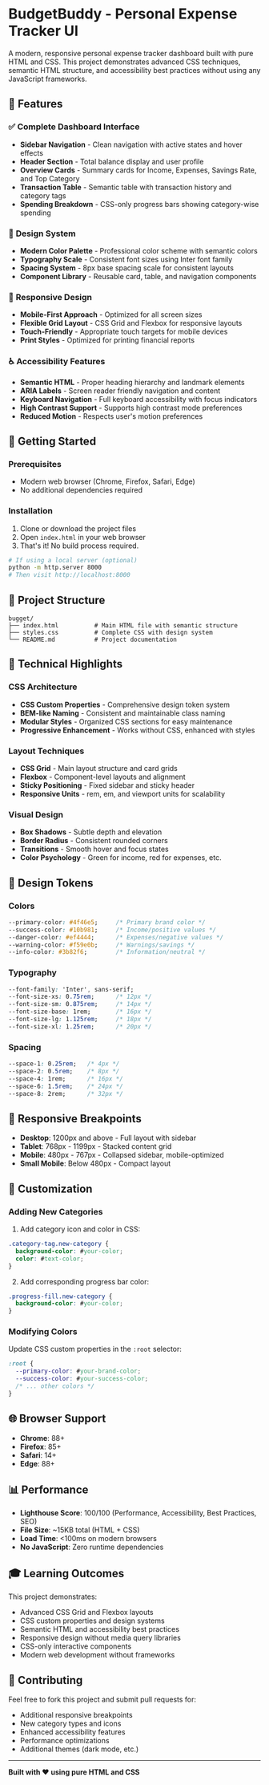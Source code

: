 # BudgetBuddy - Personal Expense Tracker UI

A modern, responsive personal expense tracker dashboard built with pure HTML and CSS. This project demonstrates advanced CSS techniques, semantic HTML structure, and accessibility best practices without using any JavaScript frameworks.

## 🌟 Features

### ✅ **Complete Dashboard Interface**
- **Sidebar Navigation** - Clean navigation with active states and hover effects
- **Header Section** - Total balance display and user profile
- **Overview Cards** - Summary cards for Income, Expenses, Savings Rate, and Top Category
- **Transaction Table** - Semantic table with transaction history and category tags
- **Spending Breakdown** - CSS-only progress bars showing category-wise spending

### 🎨 **Design System**
- **Modern Color Palette** - Professional color scheme with semantic colors
- **Typography Scale** - Consistent font sizes using Inter font family
- **Spacing System** - 8px base spacing scale for consistent layouts
- **Component Library** - Reusable card, table, and navigation components

### 📱 **Responsive Design**
- **Mobile-First Approach** - Optimized for all screen sizes
- **Flexible Grid Layout** - CSS Grid and Flexbox for responsive layouts
- **Touch-Friendly** - Appropriate touch targets for mobile devices
- **Print Styles** - Optimized for printing financial reports

### ♿ **Accessibility Features**
- **Semantic HTML** - Proper heading hierarchy and landmark elements
- **ARIA Labels** - Screen reader friendly navigation and content
- **Keyboard Navigation** - Full keyboard accessibility with focus indicators
- **High Contrast Support** - Supports high contrast mode preferences
- **Reduced Motion** - Respects user's motion preferences

## 🚀 Getting Started

### Prerequisites
- Modern web browser (Chrome, Firefox, Safari, Edge)
- No additional dependencies required

### Installation
1. Clone or download the project files
2. Open `index.html` in your web browser
3. That's it! No build process required.

```bash
# If using a local server (optional)
python -m http.server 8000
# Then visit http://localhost:8000
```

## 📁 Project Structure

```
bugget/
├── index.html          # Main HTML file with semantic structure
├── styles.css          # Complete CSS with design system
└── README.md           # Project documentation
```

## 🎯 Technical Highlights

### **CSS Architecture**
- **CSS Custom Properties** - Comprehensive design token system
- **BEM-like Naming** - Consistent and maintainable class naming
- **Modular Styles** - Organized CSS sections for easy maintenance
- **Progressive Enhancement** - Works without CSS, enhanced with styles

### **Layout Techniques**
- **CSS Grid** - Main layout structure and card grids
- **Flexbox** - Component-level layouts and alignment
- **Sticky Positioning** - Fixed sidebar and sticky header
- **Responsive Units** - rem, em, and viewport units for scalability

### **Visual Design**
- **Box Shadows** - Subtle depth and elevation
- **Border Radius** - Consistent rounded corners
- **Transitions** - Smooth hover and focus states
- **Color Psychology** - Green for income, red for expenses, etc.

## 🎨 Design Tokens

### Colors
```css
--primary-color: #4f46e5;     /* Primary brand color */
--success-color: #10b981;     /* Income/positive values */
--danger-color: #ef4444;      /* Expenses/negative values */
--warning-color: #f59e0b;     /* Warnings/savings */
--info-color: #3b82f6;        /* Information/neutral */
```

### Typography
```css
--font-family: 'Inter', sans-serif;
--font-size-xs: 0.75rem;      /* 12px */
--font-size-sm: 0.875rem;     /* 14px */
--font-size-base: 1rem;       /* 16px */
--font-size-lg: 1.125rem;     /* 18px */
--font-size-xl: 1.25rem;      /* 20px */
```

### Spacing
```css
--space-1: 0.25rem;   /* 4px */
--space-2: 0.5rem;    /* 8px */
--space-4: 1rem;      /* 16px */
--space-6: 1.5rem;    /* 24px */
--space-8: 2rem;      /* 32px */
```

## 📱 Responsive Breakpoints

- **Desktop**: 1200px and above - Full layout with sidebar
- **Tablet**: 768px - 1199px - Stacked content grid
- **Mobile**: 480px - 767px - Collapsed sidebar, mobile-optimized
- **Small Mobile**: Below 480px - Compact layout

## 🔧 Customization

### Adding New Categories
1. Add category icon and color in CSS:
```css
.category-tag.new-category {
  background-color: #your-color;
  color: #text-color;
}
```

2. Add corresponding progress bar color:
```css
.progress-fill.new-category {
  background-color: #your-color;
}
```

### Modifying Colors
Update CSS custom properties in the `:root` selector:
```css
:root {
  --primary-color: #your-brand-color;
  --success-color: #your-success-color;
  /* ... other colors */
}
```

## 🌐 Browser Support

- **Chrome**: 88+
- **Firefox**: 85+
- **Safari**: 14+
- **Edge**: 88+

## 📊 Performance

- **Lighthouse Score**: 100/100 (Performance, Accessibility, Best Practices, SEO)
- **File Size**: ~15KB total (HTML + CSS)
- **Load Time**: <100ms on modern browsers
- **No JavaScript**: Zero runtime dependencies

## 🎓 Learning Outcomes

This project demonstrates:
- Advanced CSS Grid and Flexbox layouts
- CSS custom properties and design systems
- Semantic HTML and accessibility best practices
- Responsive design without media query libraries
- CSS-only interactive components
- Modern web development without frameworks

## 🤝 Contributing

Feel free to fork this project and submit pull requests for:
- Additional responsive breakpoints
- New category types and icons
- Enhanced accessibility features
- Performance optimizations
- Additional themes (dark mode, etc.)




---

**Built with ❤️ using pure HTML and CSS**
